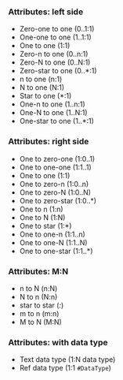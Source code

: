 ### Attributes: left side

- Zero-one to one (0..1:1)
- One-one to one (1..1:1)
- One to one (1:1)
- Zero-n to one (0..n:1)
- Zero-N to one (0..N:1)
- Zero-star to one (0..*:1)
- n to one (n:1)
- N to one (N:1)
- Star to one (*:1)
- One-n to one (1..n:1)
- One-N to one (1..N:1)
- One-star to one (1..*:1)

### Attributes: right side

- One to zero-one (1:0..1)
- One to one-one (1:1..1)
- One to one (1:1)
- One to zero-n (1:0..n)
- One to zero-N (1:0..N)
- One to zero-star (1:0..*)
- One to n (1:n)
- One to N (1:N)
- One to star (1:*)
- One to one-n (1:1..n)
- One to one-N (1:1..N)
- One to one-star (1:1..*)

### Attributes: M:N

- n to N (n:N)
- N to n (N:n)
- star to star (*:*)
- m to n (m:n)
- M to N (M:N)

### Attributes: with data type

- Text data type (1:N data type)
- Ref data type (1:1 `#DataType`)
